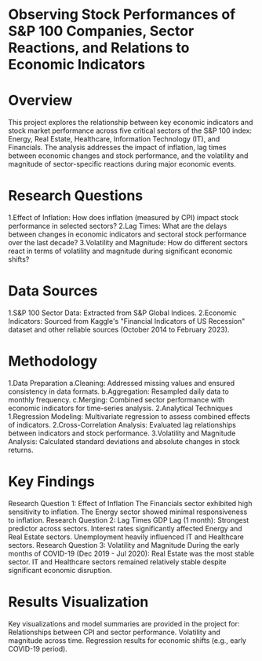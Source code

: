 # Observing Stock Performances of S&P 100 Companies, Sector Reactions, and Relations to Economic Indicators
# Overview
This project explores the relationship between key economic indicators and stock market performance across five critical sectors of the S&P 100 index: Energy, Real Estate, Healthcare, Information Technology (IT), and Financials. The analysis addresses the impact of inflation, lag times between economic changes and stock performance, and the volatility and magnitude of sector-specific reactions during major economic events.

# Research Questions
1.Effect of Inflation: How does inflation (measured by CPI) impact stock performance in selected sectors?
2.Lag Times: What are the delays between changes in economic indicators and sectoral stock performance over the last decade?
3.Volatility and Magnitude: How do different sectors react in terms of volatility and magnitude during significant economic shifts?

# Data Sources
1.S&P 100 Sector Data: Extracted from S&P Global Indices.
2.Economic Indicators: Sourced from Kaggle's "Financial Indicators of US Recession" dataset and other reliable sources (October 2014 to February 2023).

# Methodology
1.Data Preparation
a.Cleaning: Addressed missing values and ensured consistency in data formats.
b.Aggregation: Resampled daily data to monthly frequency.
c.Merging: Combined sector performance with economic indicators for time-series analysis.
2.Analytical Techniques
1.Regression Modeling: Multivariate regression to assess combined effects of indicators.
2.Cross-Correlation Analysis: Evaluated lag relationships between indicators and stock performance.
3.Volatility and Magnitude Analysis: Calculated standard deviations and absolute changes in stock returns.
# Key Findings
Research Question 1: Effect of Inflation
The Financials sector exhibited high sensitivity to inflation.
The Energy sector showed minimal responsiveness to inflation.
Research Question 2: Lag Times
GDP Lag (1 month): Strongest predictor across sectors.
Interest rates significantly affected Energy and Real Estate sectors.
Unemployment heavily influenced IT and Healthcare sectors.
Research Question 3: Volatility and Magnitude
During the early months of COVID-19 (Dec 2019 - Jul 2020):
Real Estate was the most stable sector.
IT and Healthcare sectors remained relatively stable despite significant economic disruption.
# Results Visualization
Key visualizations and model summaries are provided in the project for:
Relationships between CPI and sector performance.
Volatility and magnitude across time.
Regression results for economic shifts (e.g., early COVID-19 period).

